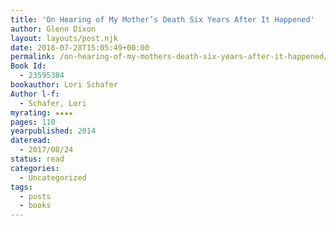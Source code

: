 ```yaml
---
title: 'On Hearing of My Mother’s Death Six Years After It Happened'
author: Glenn Dixon
layout: layouts/post.njk
date: 2018-07-28T15:05:49+00:00
permalink: /on-hearing-of-my-mothers-death-six-years-after-it-happened/
Book Id:
  - 23595384
bookauthor: Lori Schafer
Author l-f:
  - Schafer, Lori
myrating: ★★★★
pages: 110
yearpublished: 2014
dateread:
  - 2017/08/24
status: read
categories:
  - Uncategorized
tags:
  - posts
  - books
---
```

